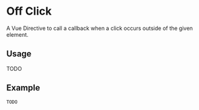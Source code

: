 # Off Click

A Vue Directive to call a callback when a click occurs outside of the given
element.

<!-- STORY -->

## Usage

TODO

## Example

```html
TODO
```
